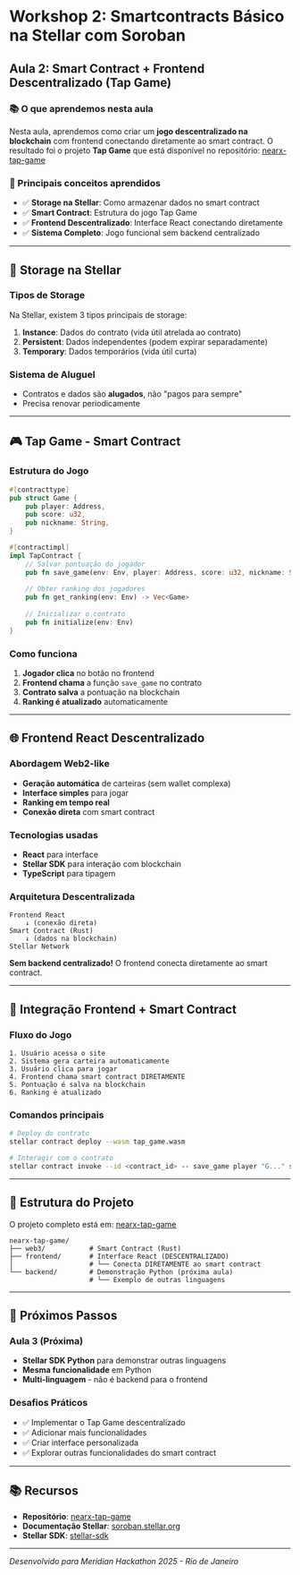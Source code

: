 # Workshop 2: Smartcontracts Básico na Stellar com Soroban

## Aula 2: Smart Contract + Frontend Descentralizado (Tap Game)

### 📚 O que aprendemos nesta aula

Nesta aula, aprendemos como criar um **jogo descentralizado na blockchain** com frontend conectando diretamente ao smart contract. O resultado foi o projeto **Tap Game** que está disponível no repositório: [nearx-tap-game](https://github.com/danielgorgonha/nearx-tap-game)

### 🎯 Principais conceitos aprendidos

- ✅ **Storage na Stellar**: Como armazenar dados no smart contract
- ✅ **Smart Contract**: Estrutura do jogo Tap Game
- ✅ **Frontend Descentralizado**: Interface React conectando diretamente
- ✅ **Sistema Completo**: Jogo funcional sem backend centralizado

---

## 💾 Storage na Stellar

### Tipos de Storage

Na Stellar, existem 3 tipos principais de storage:

1. **Instance**: Dados do contrato (vida útil atrelada ao contrato)
2. **Persistent**: Dados independentes (podem expirar separadamente)
3. **Temporary**: Dados temporários (vida útil curta)

### Sistema de Aluguel

- Contratos e dados são **alugados**, não "pagos para sempre"
- Precisa renovar periodicamente

---

## 🎮 Tap Game - Smart Contract

### Estrutura do Jogo

```rust
#[contracttype]
pub struct Game {
    pub player: Address,
    pub score: u32,
    pub nickname: String,
}

#[contractimpl]
impl TapContract {
    // Salvar pontuação do jogador
    pub fn save_game(env: Env, player: Address, score: u32, nickname: String)
    
    // Obter ranking dos jogadores
    pub fn get_ranking(env: Env) -> Vec<Game>
    
    // Inicializar o contrato
    pub fn initialize(env: Env)
}
```

### Como funciona

1. **Jogador clica** no botão no frontend
2. **Frontend chama** a função `save_game` no contrato
3. **Contrato salva** a pontuação na blockchain
4. **Ranking é atualizado** automaticamente

---

## 🌐 Frontend React Descentralizado

### Abordagem Web2-like

- **Geração automática** de carteiras (sem wallet complexa)
- **Interface simples** para jogar
- **Ranking em tempo real**
- **Conexão direta** com smart contract

### Tecnologias usadas

- **React** para interface
- **Stellar SDK** para interação com blockchain
- **TypeScript** para tipagem

### Arquitetura Descentralizada

```
Frontend React
    ↓ (conexão direta)
Smart Contract (Rust)
    ↓ (dados na blockchain)
Stellar Network
```

**Sem backend centralizado!** O frontend conecta diretamente ao smart contract.

---

## 🔗 Integração Frontend + Smart Contract

### Fluxo do Jogo

```
1. Usuário acessa o site
2. Sistema gera carteira automaticamente
3. Usuário clica para jogar
4. Frontend chama smart contract DIRETAMENTE
5. Pontuação é salva na blockchain
6. Ranking é atualizado
```

### Comandos principais

```bash
# Deploy do contrato
stellar contract deploy --wasm tap_game.wasm

# Interagir com o contrato
stellar contract invoke --id <contract_id> -- save_game player "G..." score 100 nickname "Player1"
```

---

## 📁 Estrutura do Projeto

O projeto completo está em: [nearx-tap-game](https://github.com/danielgorgonha/nearx-tap-game)

```
nearx-tap-game/
├── web3/           # Smart Contract (Rust)
├── frontend/       # Interface React (DESCENTRALIZADO)
│                   # └── Conecta DIRETAMENTE ao smart contract
└── backend/        # Demonstração Python (próxima aula)
                    # └── Exemplo de outras linguagens
```

---

## 🎯 Próximos Passos

### Aula 3 (Próxima)
- **Stellar SDK Python** para demonstrar outras linguagens
- **Mesma funcionalidade** em Python
- **Multi-linguagem** - não é backend para o frontend

### Desafios Práticos
- ✅ Implementar o Tap Game descentralizado
- ✅ Adicionar mais funcionalidades
- ✅ Criar interface personalizada
- ✅ Explorar outras funcionalidades do smart contract

---

## 📚 Recursos

- **Repositório**: [nearx-tap-game](https://github.com/danielgorgonha/nearx-tap-game)
- **Documentação Stellar**: [soroban.stellar.org](https://soroban.stellar.org)
- **Stellar SDK**: [stellar-sdk](https://github.com/stellar/js-stellar-sdk)

---

*Desenvolvido para Meridian Hackathon 2025 - Rio de Janeiro*



